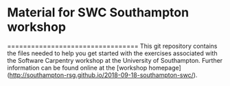 # Material for SWC Southampton workshop
=================================
This git repository contains the files needed to help 
you get started with the exercises associated with the 
Software Carpentry workshop at the University of Southampton. 
Further information can be found online at the [workshop homepage] 
(http://southampton-rsg.github.io/2018-09-18-southampton-swc/).




